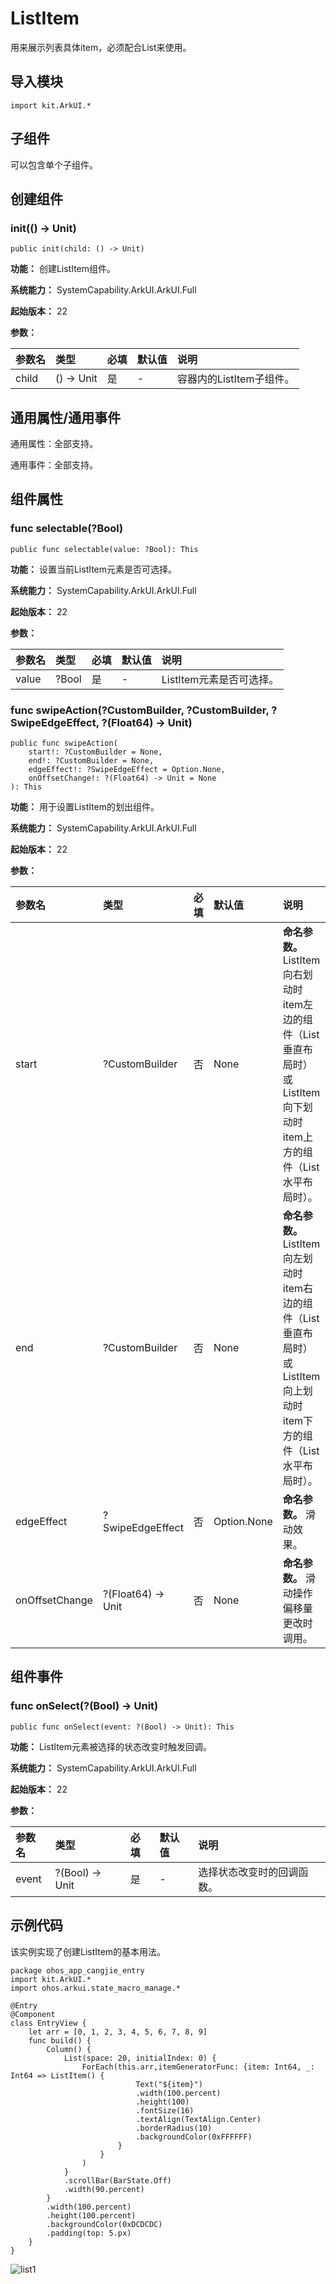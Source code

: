 # ListItem

用来展示列表具体item，必须配合List来使用。

## 导入模块

```cangjie
import kit.ArkUI.*
```

## 子组件

可以包含单个子组件。

## 创建组件

### init(() -> Unit)

```cangjie
public init(child: () -> Unit)
```

**功能：** 创建ListItem组件。

**系统能力：** SystemCapability.ArkUI.ArkUI.Full

**起始版本：** 22

**参数：**

|参数名|类型|必填|默认值|说明|
|:---|:---|:---|:---|:---|
|child|() -> Unit|是|-|容器内的ListItem子组件。|

## 通用属性/通用事件

通用属性：全部支持。

通用事件：全部支持。

## 组件属性

### func selectable(?Bool)

```cangjie
public func selectable(value: ?Bool): This
```

**功能：** 设置当前ListItem元素是否可选择。

**系统能力：** SystemCapability.ArkUI.ArkUI.Full

**起始版本：** 22

**参数：**

|参数名|类型|必填|默认值|说明|
|:---|:---|:---|:---|:---|
|value|?Bool|是|-|ListItem元素是否可选择。|

### func swipeAction(?CustomBuilder, ?CustomBuilder, ?SwipeEdgeEffect, ?(Float64) -> Unit)

```cangjie
public func swipeAction(
    start!: ?CustomBuilder = None,
    end!: ?CustomBuilder = None,
    edgeEffect!: ?SwipeEdgeEffect = Option.None,
    onOffsetChange!: ?(Float64) -> Unit = None
): This
```

**功能：** 用于设置ListItem的划出组件。

**系统能力：** SystemCapability.ArkUI.ArkUI.Full

**起始版本：** 22

**参数：**

|参数名|类型|必填|默认值|说明|
|:---|:---|:---|:---|:---|
|start|?CustomBuilder|否|None| **命名参数。** ListItem向右划动时item左边的组件（List垂直布局时）或ListItem向下划动时item上方的组件（List水平布局时）。|
|end|?CustomBuilder|否|None| **命名参数。** ListItem向左划动时item右边的组件（List垂直布局时）或ListItem向上划动时item下方的组件（List水平布局时）。|
|edgeEffect|?SwipeEdgeEffect|否|Option.None| **命名参数。** 滑动效果。|
|onOffsetChange|?(Float64) -> Unit|否|None| **命名参数。** 滑动操作偏移量更改时调用。|

## 组件事件

### func onSelect(?(Bool) -> Unit)

```cangjie
public func onSelect(event: ?(Bool) -> Unit): This
```

**功能：** ListItem元素被选择的状态改变时触发回调。

**系统能力：** SystemCapability.ArkUI.ArkUI.Full

**起始版本：** 22

**参数：**

|参数名|类型|必填|默认值|说明|
|:---|:---|:---|:---|:---|
|event|?(Bool) -> Unit|是|-|选择状态改变时的回调函数。|

## 示例代码

该实例实现了创建ListItem的基本用法。

<!-- run -->

```cangjie
package ohos_app_cangjie_entry
import kit.ArkUI.*
import ohos.arkui.state_macro_manage.*

@Entry
@Component
class EntryView {
    let arr = [0, 1, 2, 3, 4, 5, 6, 7, 8, 9]
    func build() {
        Column() {
            List(space: 20, initialIndex: 0) {
                ForEach(this.arr,itemGeneratorFunc: {item: Int64, _: Int64 => ListItem() {
                            Text("${item}")
                            .width(100.percent)
                            .height(100)
                            .fontSize(16)
                            .textAlign(TextAlign.Center)
                            .borderRadius(10)
                            .backgroundColor(0xFFFFFF)
                        }
                    }
                )
            }
            .scrollBar(BarState.Off)
            .width(90.percent)
        }
        .width(100.percent)
        .height(100.percent)
        .backgroundColor(0xDCDCDC)
        .padding(top: 5.px)
    }
}
```

![list1](figures/listItem1.gif)